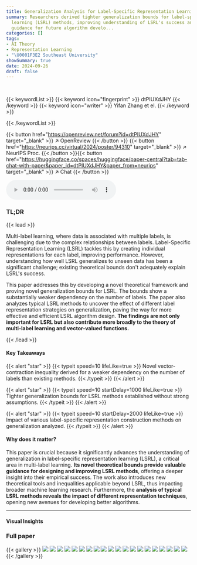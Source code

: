 ```yaml
---
title: Generalization Analysis for Label-Specific Representation Learning
summary: Researchers derived tighter generalization bounds for label-specific representation
  learning (LSRL) methods, improving understanding of LSRL's success and offering
  guidance for future algorithm develo...
categories: []
tags:
- AI Theory
- Representation Learning
- "\U0001F3E2 Southeast University"
showSummary: true
date: 2024-09-26
draft: false
---
```


<br>

{{< keywordList >}}
{{< keyword icon="fingerprint" >}} dtPIUXdJHY {{< /keyword >}}
{{< keyword icon="writer" >}} Yifan Zhang et el. {{< /keyword >}}
 
{{< /keywordList >}}

{{< button href="https://openreview.net/forum?id=dtPIUXdJHY" target="_blank" >}}
↗ OpenReview
{{< /button >}}
{{< button href="https://neurips.cc/virtual/2024/poster/94310" target="_blank" >}}
↗ NeurIPS Proc.
{{< /button >}}{{< button href="https://huggingface.co/spaces/huggingface/paper-central?tab=tab-chat-with-paper&paper_id=dtPIUXdJHY&paper_from=neurips" target="_blank" >}}
↗ Chat
{{< /button >}}



<audio controls>
    <source src="https://ai-paper-reviewer.com/dtPIUXdJHY/podcast.wav" type="audio/wav">
    Your browser does not support the audio element.
</audio>


### TL;DR


{{< lead >}}

Multi-label learning, where data is associated with multiple labels, is challenging due to the complex relationships between labels.  Label-Specific Representation Learning (LSRL) tackles this by creating individual representations for each label, improving performance. However, understanding how well LSRL generalizes to unseen data has been a significant challenge; existing theoretical bounds don't adequately explain LSRL's success. 

This paper addresses this by developing a novel theoretical framework and proving novel generalization bounds for LSRL. The bounds show a substantially weaker dependency on the number of labels. The paper also analyzes typical LSRL methods to uncover the effect of different label representation strategies on generalization, paving the way for more effective and efficient LSRL algorithm design.  **The findings are not only important for LSRL but also contribute more broadly to the theory of multi-label learning and vector-valued functions.**

{{< /lead >}}


#### Key Takeaways

{{< alert "star" >}}
{{< typeit speed=10 lifeLike=true >}} Novel vector-contraction inequality derived for a weaker dependency on the number of labels than existing methods. {{< /typeit >}}
{{< /alert >}}

{{< alert "star" >}}
{{< typeit speed=10 startDelay=1000 lifeLike=true >}} Tighter generalization bounds for LSRL methods established without strong assumptions. {{< /typeit >}}
{{< /alert >}}

{{< alert "star" >}}
{{< typeit speed=10 startDelay=2000 lifeLike=true >}} Impact of various label-specific representation construction methods on generalization analyzed. {{< /typeit >}}
{{< /alert >}}

#### Why does it matter?
This paper is crucial because it significantly advances the understanding of generalization in label-specific representation learning (LSRL), a critical area in multi-label learning.  **Its novel theoretical bounds provide valuable guidance for designing and improving LSRL methods**, offering a deeper insight into their empirical success.  The work also introduces new theoretical tools and inequalities applicable beyond LSRL, thus impacting broader machine learning research.  Furthermore, the **analysis of typical LSRL methods reveals the impact of different representation techniques**, opening new avenues for developing better algorithms.

------
#### Visual Insights







### Full paper

{{< gallery >}}
<img src="https://ai-paper-reviewer.com/dtPIUXdJHY/1.png" class="grid-w50 md:grid-w33 xl:grid-w25" />
<img src="https://ai-paper-reviewer.com/dtPIUXdJHY/2.png" class="grid-w50 md:grid-w33 xl:grid-w25" />
<img src="https://ai-paper-reviewer.com/dtPIUXdJHY/3.png" class="grid-w50 md:grid-w33 xl:grid-w25" />
<img src="https://ai-paper-reviewer.com/dtPIUXdJHY/4.png" class="grid-w50 md:grid-w33 xl:grid-w25" />
<img src="https://ai-paper-reviewer.com/dtPIUXdJHY/5.png" class="grid-w50 md:grid-w33 xl:grid-w25" />
<img src="https://ai-paper-reviewer.com/dtPIUXdJHY/6.png" class="grid-w50 md:grid-w33 xl:grid-w25" />
<img src="https://ai-paper-reviewer.com/dtPIUXdJHY/7.png" class="grid-w50 md:grid-w33 xl:grid-w25" />
<img src="https://ai-paper-reviewer.com/dtPIUXdJHY/8.png" class="grid-w50 md:grid-w33 xl:grid-w25" />
<img src="https://ai-paper-reviewer.com/dtPIUXdJHY/9.png" class="grid-w50 md:grid-w33 xl:grid-w25" />
<img src="https://ai-paper-reviewer.com/dtPIUXdJHY/10.png" class="grid-w50 md:grid-w33 xl:grid-w25" />
<img src="https://ai-paper-reviewer.com/dtPIUXdJHY/11.png" class="grid-w50 md:grid-w33 xl:grid-w25" />
<img src="https://ai-paper-reviewer.com/dtPIUXdJHY/12.png" class="grid-w50 md:grid-w33 xl:grid-w25" />
<img src="https://ai-paper-reviewer.com/dtPIUXdJHY/13.png" class="grid-w50 md:grid-w33 xl:grid-w25" />
<img src="https://ai-paper-reviewer.com/dtPIUXdJHY/14.png" class="grid-w50 md:grid-w33 xl:grid-w25" />
<img src="https://ai-paper-reviewer.com/dtPIUXdJHY/15.png" class="grid-w50 md:grid-w33 xl:grid-w25" />
<img src="https://ai-paper-reviewer.com/dtPIUXdJHY/16.png" class="grid-w50 md:grid-w33 xl:grid-w25" />
<img src="https://ai-paper-reviewer.com/dtPIUXdJHY/17.png" class="grid-w50 md:grid-w33 xl:grid-w25" />
<img src="https://ai-paper-reviewer.com/dtPIUXdJHY/18.png" class="grid-w50 md:grid-w33 xl:grid-w25" />
<img src="https://ai-paper-reviewer.com/dtPIUXdJHY/19.png" class="grid-w50 md:grid-w33 xl:grid-w25" />
<img src="https://ai-paper-reviewer.com/dtPIUXdJHY/20.png" class="grid-w50 md:grid-w33 xl:grid-w25" />
{{< /gallery >}}